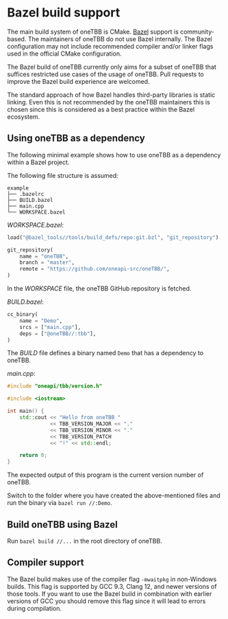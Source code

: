 # Bazel build support

The main build system of oneTBB is CMake.
[Bazel](https://bazel.build/) support is community-based.
The maintainers of oneTBB do not use Bazel internally.
The Bazel configuration may not include recommended compiler and/or linker flags used in the official CMake configuration.

The Bazel build of oneTBB currently only aims for a subset of oneTBB that suffices restricted use cases of the usage of oneTBB.
Pull requests to improve the Bazel build experience are welcomed.

The standard approach of how Bazel handles third-party libraries is static linking. 
Even this is not recommended by the oneTBB maintainers this is chosen since this is considered as a best practice within the Bazel ecosystem.

## Using oneTBB as a dependency

The following minimal example shows how to use oneTBB as a dependency within a Bazel project.

The following file structure is assumed:

```
example
├── .bazelrc
├── BUILD.bazel
├── main.cpp
└── WORKSPACE.bazel
```

_WORKSPACE.bazel_:
```python
load("@bazel_tools//tools/build_defs/repo:git.bzl", "git_repository")

git_repository(
    name = "oneTBB",
    branch = "master",
    remote = "https://github.com/oneapi-src/oneTBB/",
)
```

In the *WORKSPACE* file, the oneTBB GitHub repository is fetched. 

_BUILD.bazel_:

```python
cc_binary(
    name = "Demo",
    srcs = ["main.cpp"],
    deps = ["@oneTBB//:tbb"],
)
```

The *BUILD* file defines a binary named `Demo` that has a dependency to oneTBB.

_main.cpp_:

```c++
#include "oneapi/tbb/version.h"

#include <iostream>

int main() {
    std::cout << "Hello from oneTBB "
              << TBB_VERSION_MAJOR << "."
              << TBB_VERSION_MINOR << "."
              << TBB_VERSION_PATCH
              << "!" << std::endl;

    return 0;
}
```

The expected output of this program is the current version number of oneTBB.

Switch to the folder where you have created the above-mentioned files and run the binary via `bazel run //:Demo`.

## Build oneTBB using Bazel

Run `bazel build //...` in the root directory of oneTBB.

## Compiler support

The Bazel build makes use of the compiler flag `-mwaitpkg` in non-Windows builds.
This flag is supported by GCC 9.3, Clang 12, and newer versions of those tools.
If you want to use the Bazel build in combination with earlier versions of GCC you should remove this flag since it will lead to errors during compilation.